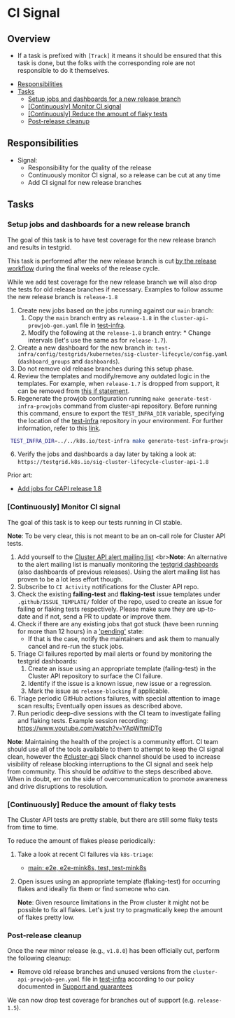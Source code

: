 # CI Signal

## Overview

* If a task is prefixed with `[Track]` it means it should be ensured that this task is done, but the folks with the corresponding role are not responsible to do it themselves.

<!-- START doctoc generated TOC please keep comment here to allow auto update -->
<!-- DON'T EDIT THIS SECTION, INSTEAD RE-RUN doctoc TO UPDATE -->

- [Responsibilities](#responsibilities)
- [Tasks](#tasks)
  - [Setup jobs and dashboards for a new release branch](#setup-jobs-and-dashboards-for-a-new-release-branch)
  - [[Continuously] Monitor CI signal](#continuously-monitor-ci-signal)
  - [[Continuously] Reduce the amount of flaky tests](#continuously-reduce-the-amount-of-flaky-tests)
  - [Post-release cleanup](#post-release-cleanup)

<!-- END doctoc generated TOC please keep comment here to allow auto update -->

## Responsibilities

* Signal:
  * Responsibility for the quality of the release
  * Continuously monitor CI signal, so a release can be cut at any time
  * Add CI signal for new release branches

## Tasks

### Setup jobs and dashboards for a new release branch

The goal of this task is to have test coverage for the new release branch and results in testgrid.

This task is performed after the new release branch is cut [by the release workflow](https://github.com/kubernetes-sigs/cluster-api/blob/defa62d5340f4b49f1acab80cc8cc10727b85291/.github/workflows/release.yaml#L61-L63) during the final weeks of the release cycle.

While we add test coverage for the new release branch we will also drop the tests for old release branches if necessary.  Examples to follow assume the new release branch is `release-1.8`

1. Create new jobs based on the jobs running against our `main` branch:
    1. Copy the `main` branch entry as `release-1.8` in the `cluster-api-prowjob-gen.yaml` file in [test-infra](https://github.com/kubernetes/test-infra/blob/master/config/jobs/kubernetes-sigs/cluster-api/).
    2. Modify the following at the `release-1.8` branch entry:
            * Change intervals (let's use the same as for `release-1.7`).
2. Create a new dashboard for the new branch in: `test-infra/config/testgrids/kubernetes/sig-cluster-lifecycle/config.yaml` (`dashboard_groups` and `dashboards`).
3. Do not remove old release branches during this setup phase.
4. Review the templates and modify/remove any outdated logic in the templates.  For example, when `release-1.7` is dropped from support, it can be removed from [this if statement](https://github.com/kubernetes/test-infra/blob/fa895d9f204e912e2bf0bd42221017a6dedf6065/config/jobs/kubernetes-sigs/cluster-api/templates/cluster-api-periodics-upgrades.yaml.tpl#L42).
5. Regenerate the prowjob configuration running `make generate-test-infra-prowjobs` command from cluster-api repository. Before running this command, ensure to export the `TEST_INFRA_DIR` variable, specifying the location of the [test-infra](https://github.com/kubernetes/test-infra/) repository in your environment. For further information, refer to this [link](https://github.com/kubernetes-sigs/cluster-api/pull/9937).

 ```sh
  TEST_INFRA_DIR=../../k8s.io/test-infra make generate-test-infra-prowjobs
  ```
6. Verify the jobs and dashboards a day later by taking a look at: `https://testgrid.k8s.io/sig-cluster-lifecycle-cluster-api-1.8`

Prior art:

* [Add jobs for CAPI release 1.8](https://github.com/kubernetes/test-infra/pull/33156)

### [Continuously] Monitor CI signal

The goal of this task is to keep our tests running in CI stable.

**Note**: To be very clear, this is not meant to be an on-call role for Cluster API tests.

1. Add yourself to the [Cluster API alert mailing list](https://github.com/kubernetes/k8s.io/blob/151899b2de933e58a4dfd1bfc2c133ce5a8bbe22/groups/sig-cluster-lifecycle/groups.yaml#L20-L35)
    <br\>**Note**: An alternative to the alert mailing list is manually monitoring the [testgrid dashboards](https://testgrid.k8s.io/sig-cluster-lifecycle-cluster-api)
    (also dashboards of previous releases). Using the alert mailing list has proven to be a lot less effort though.
2. Subscribe to `CI Activity` notifications for the Cluster API repo.
3. Check the existing **failing-test** and **flaking-test** issue templates under `.github/ISSUE_TEMPLATE/` folder of the repo, used to create an issue for failing or flaking tests respectively. Please make sure they are up-to-date and if not, send a PR to update or improve them.
4. Check if there are any existing jobs that got stuck (have been running for more than 12 hours) in a ['pending'](https://prow.k8s.io/?repo=kubernetes-sigs%2Fcluster-api&state=pending) state:
   - If that is the case, notify the maintainers and ask them to manually cancel and re-run the stuck jobs.   
5. Triage CI failures reported by mail alerts or found by monitoring the testgrid dashboards:
    1. Create an issue using an appropriate template (failing-test) in the Cluster API repository to surface the CI failure.
    2. Identify if the issue is a known issue, new issue or a regression.
    3. Mark the issue as `release-blocking` if applicable.
6. Triage periodic GitHub actions failures, with special attention to image scan results;
   Eventually open issues as described above.
7. Run periodic deep-dive sessions with the CI team to investigate failing and flaking tests. Example session recording: https://www.youtube.com/watch?v=YApWftmiDTg

  **Note**: Maintaining the health of the project is a community effort.  CI team should use all of the tools available to them to attempt to keep the CI signal clean, however the [#cluster-api](https://kubernetes.slack.com/archives/C8TSNPY4T) Slack channel should be used to increase visibility of release blocking interruptions to the CI signal and seek help from community.  This should be *additive* to the steps described above. When in doubt, err on the side of overcommunication to promote awareness and drive disruptions to resolution.  

### [Continuously] Reduce the amount of flaky tests

The Cluster API tests are pretty stable, but there are still some flaky tests from time to time.

To reduce the amount of flakes please periodically:

1. Take a look at recent CI failures via `k8s-triage`:
    * [main: e2e, e2e-mink8s, test, test-mink8s](https://storage.googleapis.com/k8s-triage/index.html?job=.*cluster-api.*(test%7Ce2e)-(mink8s-)*main&xjob=.*-provider-.*)
2. Open issues using an appropriate template (flaking-test) for occurring flakes and ideally fix them or find someone who can.

   **Note**: Given resource limitations in the Prow cluster it might not be possible to fix all flakes. Let's just try to pragmatically keep the amount of flakes pretty low.

### Post-release cleanup
Once the new minor release (e.g., `v1.8.0`) has been officially cut, perform the following cleanup:

- Remove old release branches and unused versions from the `cluster-api-prowjob-gen.yaml` file in [test-infra](https://github.com/kubernetes/test-infra/blob/master/config/jobs/kubernetes-sigs/cluster-api/) according to our policy documented in [Support and guarantees](https://cluster-api.sigs.k8s.io/reference/versions#cluster-api-release-support)

We can now drop test coverage for branches out of support (e.g. `release-1.5`).

